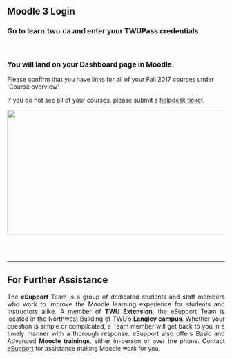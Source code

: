 <div class="clarify-article">
<h2 class="clarify-article-title">Moodle 3 Login</h2>

<div class="clarify-steps-container">
<div class="clarify-step-container" id="clarify-step-1">
<h3 class="clarify-step-title">Go to learn.twu.ca and enter your TWUPass credentials</h3>
</div>

<div class="clarify-clear">&nbsp;</div>

<div class="clarify-step-container" id="clarify-step-5">
<h3 class="clarify-step-title">You will land on your Dashboard page in Moodle.</h3>

<div class="clarify-step-instructions">
<p>Please confirm that you have links for all of your Fall 2017 courses under &#39;Course overview&#39;.</p>

<p>If you do not see all of your courses, please submit a <a href="https://trinitywestern.teamdynamix.com/TDClient/Requests/TicketRequests/TicketForm.aspx?ID=hRv7mA08DtA_" target="_blank">helpdesk ticket</a>.</p>
</div>

<div class="clarify-step-image-wrapper">
<div class="clarify-step-image-container"><img alt="" class="clarify-step-image" height="288" src="http://media.screensteps.me/e-support/7h6gw2/you-will-land-on-your-dashboard-page-in-moodle.png?1499377681" width="889" /></div>
</div>
</div>

<div class="clarify-clear">&nbsp;</div>
</div>
</div>
<p>&nbsp;</p>

<hr />
<h2 style="text-align: justify"><span class="mw-headline"> For Further Assistance</span></h2>

<p style="text-align: justify">The <b>eSupport</b> Team is a group of dedicated students and staff members who work to improve the Moodle learning experience for students and Instructors alike. A member of <b>TWU Extension</b>, the eSupport Team is located in the Northwest Building of TWU&rsquo;s <b>Langley campus</b>. Whether your question is simple or complicated, a Team member will get back to you in a timely manner with a thorough response. eSupport also offers Basic and Advanced <b>Moodle trainings</b>, either in-person or over the phone. <span class="fluff">Contact <a href="https://guide.twu.ca/ESupport" title="ESupport">eSupport</a> for assistance making Moodle work for you.</span></p>

<p>&nbsp;</p>

